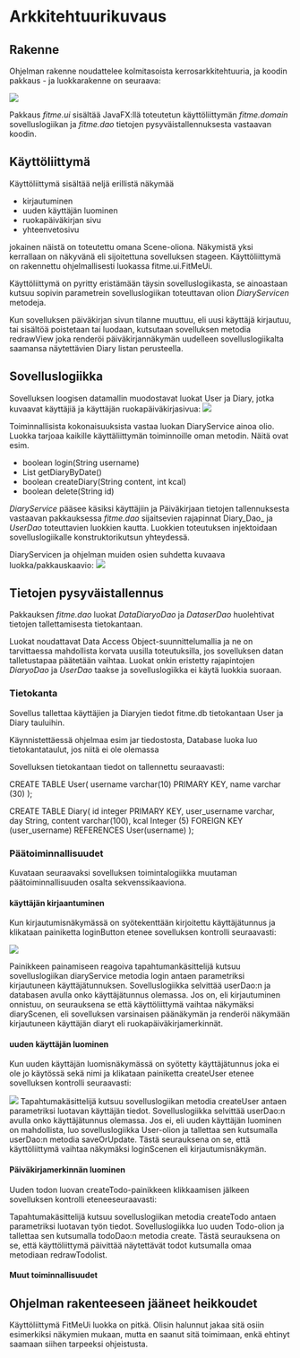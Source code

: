 # Arkkitehtuurikuvaus

## Rakenne

Ohjelman rakenne noudattelee kolmitasoista kerrosarkkitehtuuria, ja koodin pakkaus - ja luokkarakenne on seuraava:

<img src="https://github.com/vsvala/otm-harjoitustyo/blob/dev/dokumentaatio/kuvat/pakkaus.png" >

Pakkaus _fitme.ui_ sisältää JavaFX:llä toteutetun käyttöliittymän _fitme.domain_ sovelluslogiikan ja _fitme.dao_ tietojen pysyväistallennuksesta vastaavan koodin.

## Käyttöliittymä

Käyttöliittymä sisältää neljä erillistä näkymää
- kirjautuminen
- uuden käyttäjän luominen
- ruokapäiväkirjan sivu
- yhteenvetosivu

jokainen näistä on toteutettu omana Scene-oliona. Näkymistä yksi kerrallaan on näkyvänä eli sijoitettuna sovelluksen stageen. Käyttöliittymä on rakennettu ohjelmallisesti luokassa fitme.ui.FitMeUi.

Käyttöliittymä on pyritty eristämään täysin sovelluslogiikasta, se ainoastaan kutsuu sopivin parametrein sovelluslogiikan toteuttavan olion _DiaryServicen_ metodeja.

Kun sovelluksen päiväkirjan sivun tilanne muuttuu, eli uusi käyttäjä kirjautuu, tai sisältöä poistetaan tai luodaan, kutsutaan sovelluksen metodia redrawView joka renderöi päiväkirjannäkymän uudelleen sovelluslogiikalta saamansa näytettävien Diary listan perusteella.

## Sovelluslogiikka

Sovelluksen loogisen datamallin muodostavat luokat User ja Diary, jotka kuvaavat käyttäjiä ja käyttäjän ruokapäiväkirjasivua:
<img src="https://github.com/vsvala/otm-harjoitustyo/blob/dev/dokumentaatio/kuvat/tietokanta%20(1).png" >

Toiminnallisista kokonaisuuksista vastaa luokan DiaryService ainoa olio. Luokka tarjoaa kaikille käyttäliittymän toiminnoille oman metodin. Näitä ovat esim.
- boolean login(String username)
- List<Diary> getDiaryByDate() 
- boolean createDiary(String content, int kcal) 
- boolean delete(String id) 

_DiaryService_ pääsee käsiksi käyttäjiin ja Päiväkirjaan tietojen tallennuksesta vastaavan pakkauksessa _fitme.dao_ sijaitsevien rajapinnat  Diary_Dao_ ja _UserDao_ toteuttavien luokkien kautta. Luokkien toteutuksen injektoidaan sovelluslogiikalle konstruktorikutsun yhteydessä.

DiaryServicen ja ohjelman muiden osien suhdetta kuvaava luokka/pakkauskaavio:
<img src="https://github.com/vsvala/otm-harjoitustyo/blob/dev/dokumentaatio/kuvat/luokka_pakkausKaavio.png" >

## Tietojen pysyväistallennus

Pakkauksen _fitme.dao_ luokat _DataDiaryoDao_ ja _DataserDao_ huolehtivat tietojen tallettamisesta tietokantaan.

Luokat noudattavat Data Access Object-suunnittelumallia ja ne on tarvittaessa mahdollista korvata uusilla toteutuksilla, jos sovelluksen datan talletustapaa päätetään vaihtaa. Luokat onkin eristetty rajapintojen _DiaryoDao_ ja _UserDao_ taakse ja sovelluslogiikka ei käytä luokkia suoraan.


### Tietokanta

Sovellus tallettaa käyttäjien ja Diaryjen tiedot fitme.db tietokantaan User ja Diary tauluihin.

Käynnistettäessä ohjelmaa esim jar tiedostosta, Database luoka luo tietokantataulut, jos niitä ei ole olemassa

Sovelluksen tietokantaan tiedot on tallennettu seuraavasti:

CREATE TABLE User(
username varchar(10) PRIMARY KEY,
name varchar (30)
 );
 
CREATE TABLE Diary(
id integer PRIMARY KEY,
user_username varchar,  
day String,
content varchar(100),
kcal Integer (5)
FOREIGN KEY (user_username) REFERENCES User(username)
);


### Päätoiminnallisuudet

Kuvataan seuraavaksi sovelluksen toimintalogiikka muutaman päätoiminnallisuuden osalta sekvenssikaaviona.

#### käyttäjän kirjaantuminen

Kun kirjautumisnäkymässä on syötekenttään kirjoitettu käyttäjätunnus ja klikataan painiketta loginButton etenee sovelluksen kontrolli seuraavasti:

<img src="https://github.com/vsvala/otm-harjoitustyo/blob/master/dokumentaatio/kuvat/login_sekvenssikaavio%20(2).png">

Painikkeen painamiseen reagoiva tapahtumankäsittelijä kutsuu sovelluslogiikan diaryService metodia login antaen parametriksi kirjautuneen käyttäjätunnuksen. Sovelluslogiikka selvittää userDao:n ja databasen avulla onko käyttäjätunnus olemassa. Jos on, eli kirjautuminen onnistuu, on seurauksena se että käyttöliittymä vaihtaa näkymäksi diaryScenen, eli sovelluksen varsinaisen päänäkymän ja renderöi näkymään kirjautuneen käyttäjän diaryt eli  ruokapäiväkirjamerkinnät.

#### uuden käyttäjän luominen

Kun uuden käyttäjän luomisnäkymässä on syötetty käyttäjätunnus joka ei ole jo käytössä sekä nimi ja klikataan painiketta createUser etenee sovelluksen kontrolli seuraavasti:

<img src="https://github.com/vsvala/otm-harjoitustyo/blob/master/dokumentaatio/kuvat/createUser_sekvens.png">
Tapahtumakäsittelijä kutsuu sovelluslogiikan metodia createUser antaen parametriksi luotavan käyttäjän tiedot. Sovelluslogiikka selvittää userDao:n avulla onko käyttäjätunnus olemassa. Jos ei, eli uuden käyttäjän luominen on mahdollista, luo sovelluslogiikka User-olion ja tallettaa sen kutsumalla userDao:n metodia saveOrUpdate. Tästä seurauksena on se, että käyttöliittymä vaihtaa näkymäksi loginScenen eli kirjautumisnäkymän.


#### Päiväkirjamerkinnän luominen

Uuden todon luovan createTodo-painikkeen klikkaamisen jälkeen sovelluksen kontrolli eteneeseuraavasti:


Tapahtumakäsittelijä kutsuu sovelluslogiikan metodia createTodo antaen parametriksi luotavan työn tiedot. Sovelluslogiikka luo uuden Todo-olion ja tallettaa sen kutsumalla todoDao:n metodia create. Tästä seurauksena on se, että käyttöliittymä päivittää näytettävät todot kutsumalla omaa metodiaan redrawTodolist.


#### Muut toiminnallisuudet


## Ohjelman rakenteeseen jääneet heikkoudet

Käyttöliittymä FitMeUi luokka on pitkä. Olisin halunnut jakaa sitä osiin esimerkiksi näkymien mukaan, mutta en saanut sitä  toimimaan, enkä ehtinyt saamaan siihen tarpeeksi ohjeistusta.


